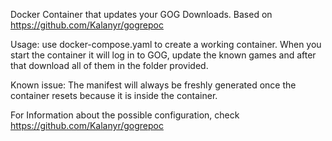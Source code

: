 Docker Container that updates your GOG Downloads.
Based on https://github.com/Kalanyr/gogrepoc

Usage: 
use docker-compose.yaml to create a working container. When you start the container it will log in to GOG, update the known games and after that download all of them in the folder provided.

Known issue: The manifest will always be freshly generated once the container resets because it is inside the container.

For Information about the possible configuration, check https://github.com/Kalanyr/gogrepoc